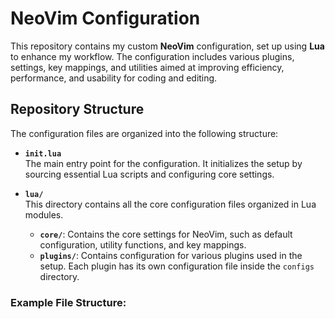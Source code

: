 # NeoVim Configuration

This repository contains my custom **NeoVim** configuration, set up using **Lua** to enhance my workflow. The configuration includes various plugins, settings, key mappings, and utilities aimed at improving efficiency, performance, and usability for coding and editing.

## Repository Structure

The configuration files are organized into the following structure:

- **`init.lua`**  
  The main entry point for the configuration. It initializes the setup by sourcing essential Lua scripts and configuring core settings.

- **`lua/`**  
  This directory contains all the core configuration files organized in Lua modules.
  - **`core/`**: Contains the core settings for NeoVim, such as default configuration, utility functions, and key mappings.
  - **`plugins/`**: Contains configuration for various plugins used in the setup. Each plugin has its own configuration file inside the `configs` directory.

### Example File Structure:

